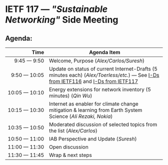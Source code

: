 # IETF 117 &mdash; _"Sustainable Networking"_ Side Meeting

## Agenda:

|Time|Agenda Item|
|---:|---|
| 9:45&nbsp;&mdash;&nbsp;9:50  | Welcome, Purpose (_Alex/Carlos/Suresh_) |
| 9:50&nbsp;&mdash;&nbsp;10:05 | Update on status of current Internet-Drafts (5 minutes each) (_Alex/Toerless/etc._) &mdash; See [I-Ds from IETF116](https://github.com/cpignata/e-impact/tree/main/ietf116/ids) and [I-Ds from IETF117](https://github.com/cpignata/e-impact/tree/main/ietf117/ids) |
| 10:05&nbsp;&mdash;&nbsp;10:10 | Energy extensions for network inventory (5 minutes) (_Qin Wu_) |
| 10:15&nbsp;&mdash;&nbsp;10:30 | Internet as enabler for climate change mitigation & learning from Earth System Science (_Ali Rezaki, Nokia_) |
| 10:35&nbsp;&mdash;&nbsp;10:50 | Moderated discussion of selected topics from the list (_Alex/Carlos_) |
| 10:50&nbsp;&mdash;&nbsp;11:00 | IAB Perspective and Update (_Suresh_) |
| 11:00&nbsp;&mdash;&nbsp;11:30 | Open discussion |
| 11:30&nbsp;&mdash;&nbsp;11:45 | Wrap & next steps |


